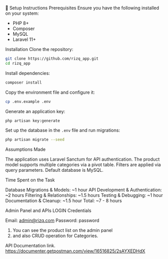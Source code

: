🚀 Setup Instructions
Prerequisites
Ensure you have the following installed on your system:
- PHP 8+
- Composer
- MySQL
- Laravel 11+

Installation
Clone the repository:
```sh
git clone https://github.com/rizq_app.git
cd rizq_app
```
Install dependencies:
```sh
composer install
```
Copy the environment file and configure it:
```sh
cp .env.example .env
```
Generate an application key:
```sh
php artisan key:generate
```
Set up the database in the `.env` file and run migrations:
```sh
php artisan migrate --seed
```


Assumptions Made

The application uses Laravel Sanctum for API authentication.
The product model supports multiple categories via a pivot table.
Filters are applied via query parameters.
Default database is MySQL.


Time Spent on the Task

Database Migrations & Models: ~1 hour
API Development & Authentication: ~2 hours
Filtering & Relationships: ~1.5 hours
Testing & Debugging: ~1 hour
Documentation & Cleanup: ~1.5 hour
Total: ~7 - 8 hours



Admin Panel and APIs LOGIN Credentials

Email: admin@rizq.com
Password: password

1. You can see the product list on the admin panel
2. and also CRUD operation for Categories.


API Documentation link.
https://documenter.getpostman.com/view/16516825/2sAYXEDHdX